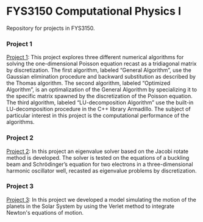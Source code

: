 # FYS3150 Computational Physics I

Repository for projects in FYS3150.

### Project 1

[Project 1](https://github.com/nicolossus/FYS3150/tree/master/Project1): This project explores three different numerical algorithms for solving the one-dimensional Poisson equation recast as a tridiagonal matrix by discretization. The first algorithm, labeled “General Algorithm”, use the Gaussian elimination procedure and backward substitution as described by the Thomas algorithm. The second algorithm, labeled “Optimized Algorithm”, is an optimalization of the General Algorithm by specializing it to the specific matrix spawned by the discretization of the Poisson equation. The third algorithm, labeled “LU-decomposition Algorithm” use the built-in LU-decomposition procedure in the C++ library Armadillo. The subject of particular interest in this project is the computational performance of the algorithms.

### Project 2

[Project 2](https://github.com/nicolossus/FYS3150/tree/master/Project2): In this project an eigenvalue solver based on the Jacobi rotate method is developed. The solver is tested on the equations of a buckling beam and Schrödinger’s equation for two electrons in a three-dimensional harmonic oscillator well, recasted as eigenvalue problems by discretization.


### Project 3

[Project 3](https://github.com/nicolossus/FYS3150/tree/master/Project3): In this project we developed a model simulating the motion of the planets in the Solar System by using the Verlet method to integrate Newton's equations of motion. 

